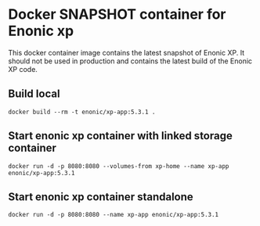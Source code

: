 # Docker SNAPSHOT container for Enonic xp
This docker container image contains the latest snapshot of Enonic XP. It should not be used in production and contains the latest build of the Enonic XP code.


## Build local
```
docker build --rm -t enonic/xp-app:5.3.1 .
```

## Start enonic xp container with linked storage container
```
docker run -d -p 8080:8080 --volumes-from xp-home --name xp-app enonic/xp-app:5.3.1
```

## Start enonic xp container standalone
```
docker run -d -p 8080:8080 --name xp-app enonic/xp-app:5.3.1
```
